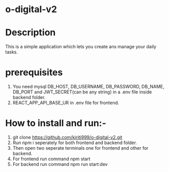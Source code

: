 # o-digital-v2

# Description

This is a simple application which lets you create ans manage your daily tasks.

# prerequisites

1. You need mysql DB_HOST, DB_USERNAME, DB_PASSWORD, DB_NAME, DB_PORT and JWT_SECRET(can be any string) in a .env file inside backend folder.
2. REACT_APP_API_BASE_UR in .env file for frontend.

# How to install and run:-

1. git clone https://github.com/kiriti999/o-digital-v2.git
2. Run npm i seperately for both frontend and backend folder.
3. Then open two seperate terminals one for frontend and other for backend.
4. For frontend run command npm start
5. For backend run command npm run start:dev
